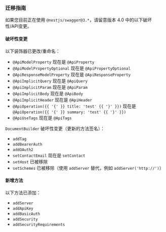 ### 迁移指南

如果您目前正在使用 `@nestjs/swagger@3.*`，请留意版本 4.0 中的以下破坏性/API变更。

#### 破坏性变更

以下装饰器已更改/重命名：

- `@ApiModelProperty` 现在是 `@ApiProperty`
- `@ApiModelPropertyOptional` 现在是 `@ApiPropertyOptional`
- `@ApiResponseModelProperty` 现在是 `@ApiResponseProperty`
- `@ApiImplicitQuery` 现在是 `@ApiQuery`
- `@ApiImplicitParam` 现在是 `@ApiParam`
- `@ApiImplicitBody` 现在是 `@ApiBody`
- `@ApiImplicitHeader` 现在是 `@ApiHeader`
- `@ApiOperation({{ '{' }} title: 'test' {{ '}' }})` 现在是 `@ApiOperation({{ '{' }} summary: 'test' {{ '}' }})`
- `@ApiUseTags` 现在是 `@ApiTags`

`DocumentBuilder` 破坏性变更（更新的方法签名）：

- `addTag`
- `addBearerAuth`
- `addOAuth2`
- `setContactEmail` 现在是 `setContact`
- `setHost` 已被移除
- `setSchemes` 已被移除（使用 `addServer` 替代，例如 `addServer('http://')`）

#### 新增方法

以下方法已添加：

- `addServer`
- `addApiKey`
- `addBasicAuth`
- `addSecurity`
- `addSecurityRequirements`